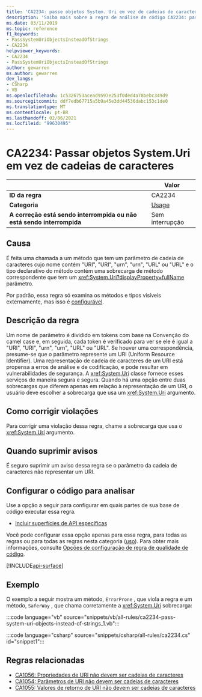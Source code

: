 ```yaml
---
title: 'CA2234: passe objetos System. Uri em vez de cadeias de caracteres (análise de código)'
description: 'Saiba mais sobre a regra de análise de código CA2234: passe objetos System. Uri em vez de cadeias de caracteres'
ms.date: 03/11/2019
ms.topic: reference
f1_keywords:
- PassSystemUriObjectsInsteadOfStrings
- CA2234
helpviewer_keywords:
- CA2234
- PassSystemUriObjectsInsteadOfStrings
author: gewarren
ms.author: gewarren
dev_langs:
- CSharp
- VB
ms.openlocfilehash: 1c5326753acead9597e253f0ded4a78bebc349d9
ms.sourcegitcommit: ddf7edb67715a5b9a45e3dd44536dabc153c1de0
ms.translationtype: MT
ms.contentlocale: pt-BR
ms.lasthandoff: 02/06/2021
ms.locfileid: "99630495"
---
```

# <a name="ca2234-pass-systemuri-objects-instead-of-strings"></a>CA2234: Passar objetos System.Uri em vez de cadeias de caracteres

| | Valor |
|-|-|
| **ID da regra** |CA2234|
| **Categoria** |[Usage](usage-warnings.md)|
| **A correção está sendo interrompida ou não está sendo interrompida** |Sem interrupção|

## <a name="cause"></a>Causa

É feita uma chamada a um método que tem um parâmetro de cadeia de caracteres cujo nome contém "URI", "URI", "urn", "urn", "URL" ou "URL" e o tipo declarativo do método contém uma sobrecarga de método correspondente que tem um <xref:System.Uri?displayProperty=fullName> parâmetro.

Por padrão, essa regra só examina os métodos e tipos visíveis externamente, mas isso é [configurável](#configure-code-to-analyze).

## <a name="rule-description"></a>Descrição da regra

Um nome de parâmetro é dividido em tokens com base na Convenção do camel case e, em seguida, cada token é verificado para ver se ele é igual a "URI", "URI", "urn", "urn", "URL" ou "URL". Se houver uma correspondência, presume-se que o parâmetro represente um URI (Uniform Resource Identifier). Uma representação de cadeia de caracteres de um URI está propensa a erros de análise e de codificação, e pode resultar em vulnerabilidades de segurança. A <xref:System.Uri> classe fornece esses serviços de maneira segura e segura. Quando há uma opção entre duas sobrecargas que diferem apenas em relação à representação de um URI, o usuário deve escolher a sobrecarga que usa um <xref:System.Uri> argumento.

## <a name="how-to-fix-violations"></a>Como corrigir violações

Para corrigir uma violação dessa regra, chame a sobrecarga que usa o <xref:System.Uri> argumento.

## <a name="when-to-suppress-warnings"></a>Quando suprimir avisos

É seguro suprimir um aviso dessa regra se o parâmetro da cadeia de caracteres não representar um URI.

## <a name="configure-code-to-analyze"></a>Configurar o código para analisar

Use a opção a seguir para configurar em quais partes de sua base de código executar essa regra.

- [Incluir superfícies de API específicas](#include-specific-api-surfaces)

Você pode configurar essa opção apenas para essa regra, para todas as regras ou para todas as regras nesta categoria ([uso](usage-warnings.md)). Para obter mais informações, consulte [Opções de configuração de regra de qualidade de código](../code-quality-rule-options.md).

[!INCLUDE[api-surface](~/includes/code-analysis/api-surface.md)]

## <a name="example"></a>Exemplo

O exemplo a seguir mostra um método, `ErrorProne` , que viola a regra e um método, `SaferWay` , que chama corretamente a <xref:System.Uri> sobrecarga:

:::code language="vb" source="snippets/vb/all-rules/ca2234-pass-system-uri-objects-instead-of-strings_1.vb":::

:::code language="csharp" source="snippets/csharp/all-rules/ca2234.cs" id="snippet1":::

## <a name="related-rules"></a>Regras relacionadas

- [CA1056: Propriedades de URI não devem ser cadeias de caracteres](ca1056.md)
- [CA1054: Parâmetros de URI não devem ser cadeias de caracteres](ca1054.md)
- [CA1055: Valores de retorno de URI não devem ser cadeias de caracteres](ca1055.md)
